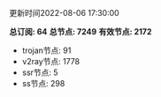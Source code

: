 更新时间2022-08-06 17:30:00

**总订阅: 64**
**总节点: 7249**
**有效节点: 2172**
- trojan节点: 91
- v2ray节点: 1778
- ssr节点: 5
- ss节点: 298

